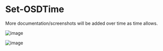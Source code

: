 # Set-OSDTime

More documentation/screenshots will be added over time as time allows.

![image](https://user-images.githubusercontent.com/13382869/83094836-633dd780-a070-11ea-9796-07462736050f.png)

![image](https://user-images.githubusercontent.com/13382869/83090229-4e5c4680-a066-11ea-82eb-b5df00f6bdf7.png)
